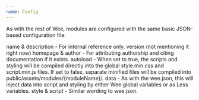 ```yaml
---
name: Config
---
```


As with the rest of Wee, modules are configured with the same basic JSON-based configuration file.

name & description - For internal reference only.
version (not mentioning it right now)
homepage & author - For attributing authorship and citing documentation if it exists.
autoload - When set to true, the scripts and styling will be compiled directly into the global style.min.css and script.min.js files. If set to false, separate minified files will be compiled into public/assets/modules/{moduleName}/.
data - As with the wee.json, this will inject data into script and styling by either Wee global variables or as Less variables.
style & script - Similar wording to wee.json.